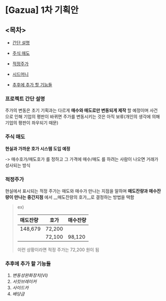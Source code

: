 # [Gazua] 1차 기획안  

## <목차>

* [간단 설명]()

* [주식 매도]()

* [적정주가]()

* [시드머니]()

* [추후에 추가 할 기능들]()  

### 프로젝트 간단 설명

주가의 변동은 초기 기획과는 다르게 __매수와 매도로만 변동되게 제작__ 할 예정이며
사건으로 인해 기업의 평판이 바뀌면 주가를 변동시키는 것은 아직 보류(개인의 생각에 의해 기업의 평판이 좌우되기 때문)  

### 주식 매도

__현실과 가까운 호가 시스템 도입 예정__

  -> 매수호가/매도호가 를 정하고 그 가격에 매수/매도 를 하려는 사람이 나오면 거래가 성사되는 방식  

### 적정주가

현실에서 표시되는 적정 주가는 매도와 매수가 만나는 지점을 말하며
__매도잔량과 매수잔량이 만나는 중간지점__ 에서 __매도잔량의 호가__로 결정하는 방법을 택함

> ex)
>
> | 매도잔량 | 호가   | 매수잔량 |
> | :------- | ------ | -------- |
> | 148,679  | 72,200 |          |
> |          | 72,100 | 98,120   |
>
> 이런 상황이라면 적정 주가는 72,200 원이 됨  

### 추후에 추가 할 기능들

1. *변동성완화장치(VI)*
2. *서킷브레이커*
3. *사이드카*
4. *배당금*  



​	
